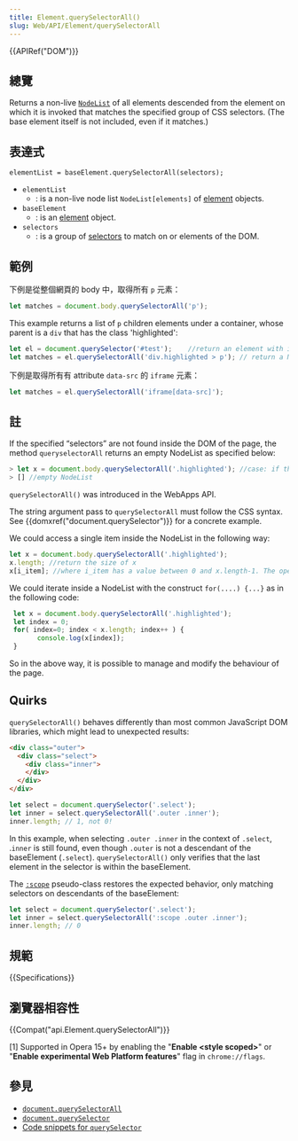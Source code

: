 ```yaml
---
title: Element.querySelectorAll()
slug: Web/API/Element/querySelectorAll
---
```

{{APIRef("DOM")}}

## 總覽

Returns a non-live [`NodeList`](/zh-TW/docs/DOM/NodeList) of all elements descended from the element on which it is invoked that matches the specified group of CSS selectors. (The base element itself is not included, even if it matches.)

## 表達式

```plain
elementList = baseElement.querySelectorAll(selectors);
```

- `elementList`
  - : is a non-live node list `NodeList[elements]` of [element](/zh-TW/docs/DOM/element) objects.
- `baseElement`
  - : is an [element](/zh-TW/docs/DOM/element) object.
- `selectors`
  - : is a group of [selectors](/zh-TW/docs/Web/Guide/CSS/Getting_Started/Selectors) to match on or elements of the DOM.

## 範例

下例是從整個網頁的 body 中，取得所有 `p` 元素：

```js
let matches = document.body.querySelectorAll('p');
```

This example returns a list of `p` children elements under a container, whose parent is a `div` that has the class 'highlighted':

```js
let el = document.querySelector('#test');    //return an element with id='test'
let matches = el.querySelectorAll('div.highlighted > p'); // return a NodeList of p wrapped in a div with attribute class "highlighted"
```

下例是取得所有有 attribute `data-src` 的 `iframe` 元素：

```js
let matches = el.querySelectorAll('iframe[data-src]');
```

## 註

If the specified “selectors” are not found inside the DOM of the page, the method `queryselectorAll` returns an empty NodeList as specified below:

```js
> let x = document.body.querySelectorAll('.highlighted'); //case: if the class highlighted doesn't exist in any attribute "class" of the DOM the result is
> [] //empty NodeList
```

`querySelectorAll()` was introduced in the WebApps API.

The string argument pass to `querySelectorAll` must follow the CSS syntax. See {{domxref("document.querySelector")}} for a concrete example.

We could access a single item inside the NodeList in the following way:

```js
let x = document.body.querySelectorAll('.highlighted');
x.length; //return the size of x
x[i_item]; //where i_item has a value between 0 and x.length-1. The operator "[]" return as in an array the element at index "i_item"
```

We could iterate inside a NodeList with the construct `for(....) {...}` as in the following code:

```js
 let x = document.body.querySelectorAll('.highlighted');
 let index = 0;
 for( index=0; index < x.length; index++ ) {
       console.log(x[index]);
 }
```

So in the above way, it is possible to manage and modify the behaviour of the page.

## Quirks

`querySelectorAll()` behaves differently than most common JavaScript DOM libraries, which might lead to unexpected results:

```html
<div class="outer">
  <div class="select">
    <div class="inner">
    </div>
  </div>
</div>
```

```js
let select = document.querySelector('.select');
let inner = select.querySelectorAll('.outer .inner');
inner.length; // 1, not 0!
```

In this example, when selecting `.outer .inner` in the context of `.select`, .`inner` is still found, even though `.outer` is not a descendant of the baseElement (`.select`).
`querySelectorAll()` only verifies that the last element in the selector is within the baseElement.

The [`:scope`](/zh-TW/docs/Web/CSS/:scope) pseudo-class restores the expected behavior, only matching selectors on descendants of the baseElement:

```js
let select = document.querySelector('.select');
let inner = select.querySelectorAll(':scope .outer .inner');
inner.length; // 0
```

## 規範

{{Specifications}}

## 瀏覽器相容性

{{Compat("api.Element.querySelectorAll")}}

\[1] Supported in Opera 15+ by enabling the "**Enable \<style scoped>**" or "**Enable experimental Web Platform features**" flag in `chrome://flags`.

## 參見

- [`document.querySelectorAll`](/zh-TW/docs/DOM/Document.querySelectorAll)
- [`document.querySelector`](/zh-TW/docs/DOM/Document.querySelector)
- [Code snippets for `querySelector`](/zh-TW/docs/Code_snippets/QuerySelector)
